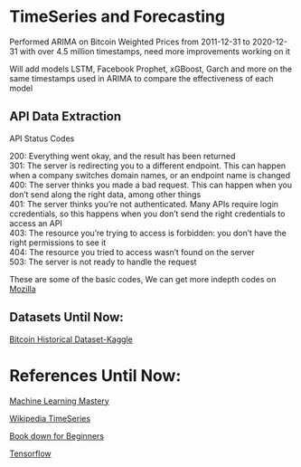 # TimeSeries and Forecasting

<p> Performed ARIMA on Bitcoin Weighted Prices from 2011-12-31 to 2020-12-31 with over 4.5 million timestamps, need more improvements working on it </p>
<p>Will add models LSTM, Facebook Prophet, xGBoost, Garch and more on the same timestamps used in ARIMA to compare the effectiveness of each model</p>


## API Data Extraction

API Status Codes

<p>
  200: Everything went okay, and the result has been returned <br>
  301: The server is redirecting you to a different endpoint. This can happen when a company switches domain names, or an endpoint name is changed<br>
  400: The server thinks you made a bad request. This can happen when you don’t send along the right data, among other things<br>
  401: The server thinks you’re not authenticated. Many APIs require login ccredentials, so this happens when you don’t send the right credentials to access an API<br>
  403: The resource you’re trying to access is forbidden: you don’t have the right permissions to see it<br>
  404: The resource you tried to access wasn’t found on the server<br>
  503: The server is not ready to handle the request<br>
  
 These are some of the basic codes, We can get more indepth codes on <a href = https://developer.mozilla.org/en-US/docs/Web/HTTP/Status>Mozilla</a> </p> 
 
## Datasets Until Now:
<p><a href ="https://www.kaggle.com/mczielinski/bitcoin-historical-data"> Bitcoin Historical Dataset-Kaggle</a></p>

# References Until Now:

<p><a href = https://machinelearningmastery.com/time-series-forecasting/>Machine Learning Mastery</a> </p>
<p><a href = https://en.wikipedia.org/wiki/Time_series>Wikipedia TimeSeries</a> </p>
<p><a href = https://bookdown.org/JakeEsprabens/431-Time-Series/introduction-to-time-series.html>Book down for Beginners</a> </p>
<p><a href = https://www.tensorflow.org/tutorials/structured_data/time_series>Tensorflow</a> </p>
